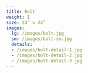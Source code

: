 ```yaml
---
title: Bolt
weight: 1
size: 24” x 24”
images:
  lg: /images/bolt.jpg
  sm: /images/bolt-sm.jpg
  details:
  - /images/bolt-detail-1.jpg
  - /images/bolt-detail-2.jpg
  - /images/bolt-detail-3.jpg
---
```

